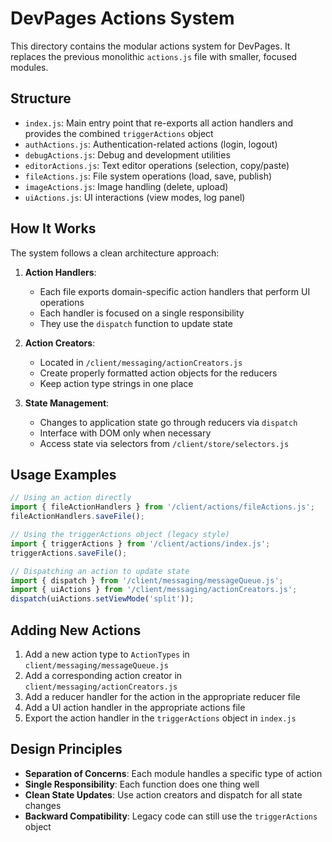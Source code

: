 # DevPages Actions System

This directory contains the modular actions system for DevPages. It replaces the previous monolithic `actions.js` file with smaller, focused modules.

## Structure

- `index.js`: Main entry point that re-exports all action handlers and provides the combined `triggerActions` object
- `authActions.js`: Authentication-related actions (login, logout)
- `debugActions.js`: Debug and development utilities
- `editorActions.js`: Text editor operations (selection, copy/paste)
- `fileActions.js`: File system operations (load, save, publish)
- `imageActions.js`: Image handling (delete, upload)
- `uiActions.js`: UI interactions (view modes, log panel)

## How It Works

The system follows a clean architecture approach:

1. **Action Handlers**:
   - Each file exports domain-specific action handlers that perform UI operations
   - Each handler is focused on a single responsibility
   - They use the `dispatch` function to update state

2. **Action Creators**:
   - Located in `/client/messaging/actionCreators.js`
   - Create properly formatted action objects for the reducers
   - Keep action type strings in one place

3. **State Management**:
   - Changes to application state go through reducers via `dispatch`
   - Interface with DOM only when necessary
   - Access state via selectors from `/client/store/selectors.js`

## Usage Examples

```javascript
// Using an action directly
import { fileActionHandlers } from '/client/actions/fileActions.js';
fileActionHandlers.saveFile();

// Using the triggerActions object (legacy style)
import { triggerActions } from '/client/actions/index.js';
triggerActions.saveFile();

// Dispatching an action to update state
import { dispatch } from '/client/messaging/messageQueue.js';
import { uiActions } from '/client/messaging/actionCreators.js';
dispatch(uiActions.setViewMode('split'));
```

## Adding New Actions

1. Add a new action type to `ActionTypes` in `client/messaging/messageQueue.js`
2. Add a corresponding action creator in `client/messaging/actionCreators.js`
3. Add a reducer handler for the action in the appropriate reducer file
4. Add a UI action handler in the appropriate actions file
5. Export the action handler in the `triggerActions` object in `index.js`

## Design Principles

- **Separation of Concerns**: Each module handles a specific type of action
- **Single Responsibility**: Each function does one thing well
- **Clean State Updates**: Use action creators and dispatch for all state changes
- **Backward Compatibility**: Legacy code can still use the `triggerActions` object 